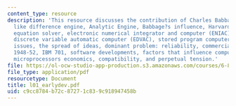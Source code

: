 ```yaml
---
content_type: resource
description: 'This resource discusses the contribution of Charles Babbage and topics
  like difference engine, Analytic Engine, Babbage?s influence, Harvard Mark I, linear
  equation solver, electronic numerical integrator and computer (ENIAC), electronic
  discrete variable automatic computer (EDVAC), stored program computer, technology
  issues, the spread of ideas, dominant problem: reliability, commercial activity:
  1948-52, IBM 701, software developments, factors that influence computer architecture,
  microprocessors economics, compatibility, and perpetual tension.'
file: https://ol-ocw-studio-app-production.s3.amazonaws.com/courses/6-823-computer-system-architecture-fall-2005/c9cc8784b72c87271c839c918947458b_l01_earlydev.pdf
file_type: application/pdf
resourcetype: Document
title: l01_earlydev.pdf
uid: c9cc8784-b72c-8727-1c83-9c918947458b
---
```


